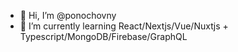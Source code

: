 - 👋 Hi, I’m @ponochovny
- 🌱 I’m currently learning React/Nextjs/Vue/Nuxtjs + Typescript/MongoDB/Firebase/GraphQL

<!---
ponochovny/ponochovny is a ✨ special ✨ repository because its `README.md` (this file) appears on your GitHub profile.
You can click the Preview link to take a look at your changes.
--->

